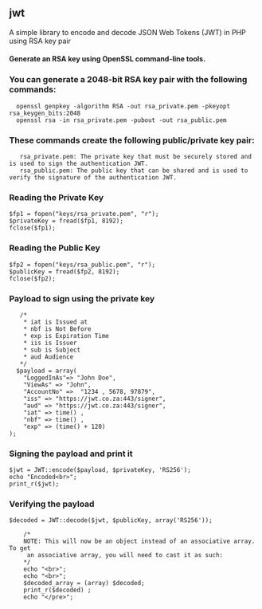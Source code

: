 ## jwt
A simple library to encode and decode JSON Web Tokens (JWT) in PHP using RSA key pair

#### Generate an RSA key using OpenSSL command-line tools.

### You can generate a 2048-bit RSA key pair with the following commands:
      openssl genpkey -algorithm RSA -out rsa_private.pem -pkeyopt rsa_keygen_bits:2048
      openssl rsa -in rsa_private.pem -pubout -out rsa_public.pem

### These commands create the following public/private key pair:
       rsa_private.pem: The private key that must be securely stored and is used to sign the authentication JWT.
       rsa_public.pem: The public key that can be shared and is used to verify the signature of the authentication JWT.

### Reading the Private Key

	$fp1 = fopen("keys/rsa_private.pem", "r");
	$privateKey = fread($fp1, 8192);
	fclose($fp1);

###  Reading the Public Key

	$fp2 = fopen("keys/rsa_public.pem", "r");
	$publicKey = fread($fp2, 8192);
	fclose($fp2);

###  Payload to sign using the private key
       /*
        * iat is Issued at
        * nbf is Not Before
        * exp is Expiration Time
        * iis is Issuer
        * sub is Subject
        * aud Audience
       */
      $payload = array(
		"LoggedInAs"=> "John Doe",
		"ViewAs" => "John",
		"AccountNo" =>  "1234 , 5678, 97879",
		"iss" => "https://jwt.co.za:443/signer",
		"aud" => "https://jwt.co.za:443/signer",
		"iat" => time() ,
		"nbf" => time() ,
		"exp" => (time() + 120)
	);

###  Signing the payload and print it

	$jwt = JWT::encode($payload, $privateKey, 'RS256');
	echo "Encoded<br>";
	print_r($jwt);

### Verifying the payload

	$decoded = JWT::decode($jwt, $publicKey, array('RS256'));

		/*
 		NOTE: This will now be an object instead of an associative array. To get
		 an associative array, you will need to cast it as such:
		*/
		echo "<br>";
		echo "<br>";
		$decoded_array = (array) $decoded;
		print_r($decoded) ;
		echo "</pre>";

